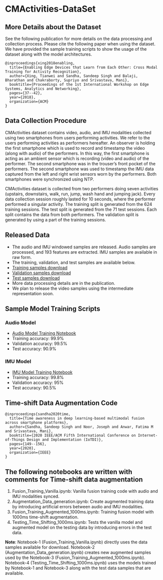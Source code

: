 # CMActivities-DataSet

## More Details about the Dataset
See the following publication for more details on the data processing and collection process. Please cite the following paper when using the dataset. We have provided the sample training scripts to show the usage of the dataset along with the model architectures.

```
@inproceedings{xing2018enabling,
  title={Enabling Edge Devices that Learn from Each Other: Cross Modal Training for Activity Recognition},
  author={Xing, Tianwei and Sandha, Sandeep Singh and Balaji, Bharathan and Chakraborty, Supriyo and Srivastava, Mani},
  booktitle={Proceedings of the 1st International Workshop on Edge Systems, Analytics and Networking},
  pages={37--42},
  year={2018},
  organization={ACM}
}
```

## Data Collection Procedure
CMActivities dataset contains video, audio, and IMU modalities collected using two smartphones from users performing activities. We refer to the users performing activities as performers hereafter. An observer is holding the first smartphone which is used to record and timestamp the video (along with audio) of the performers. In this way, the first smartphone is acting as an ambient sensor which is recording (video and audio) of the performer. The second smartphone was in the trouser’s front pocket of the performers. The second smartphone was used to timestamp the IMU data captured from the left and right wrist sensors worn by the performers. Both smartphones were synchronized using NTP.

CMActivities dataset is collected from two performers doing seven activities (upstairs, downstairs, walk, run, jump, wash hand and jumping jack). Every data collection session roughly lasted for 10 seconds, where the performer performed a singular activity. The training split is generated from the 624 training sessions. The test split is generated from the 71 test sessions. Each split contains the data from both performers. The validation split is generated by using a part of the training sessions. 


## Released Data
- The audio and IMU windowed samples are released. Audio samples are processed, and 193 features are extracted. IMU samples are available in raw form.
- The training, validation, and test samples are available below.
- [Training samples download](https://drive.google.com/file/d/1S9yFuHarB6jPD11Ddv87oG30TgY5ivDN/view?usp=sharing)
- [Validation samples download](https://drive.google.com/file/d/12s-eaw5w-X1jN2uS0x0DYM9CFAicwmnj/view?usp=sharing)
- [Test samples download](https://drive.google.com/file/d/1A5SW8ttsYzYKTvoqWdRJ_e5gQLJ67C2I/view?usp=sharing)
- More data processing details are in the publication.
- We plan to release the video samples using the intermediate representation soon. 

## Sample Model Training Scripts
### Audio Model
- [Audio Model Training Notebook](https://github.com/nesl/CMActivities-DataSet/blob/master/Audio_Model_Example.ipynb)
- Training accuracy: 99.9%
- Validation accuracy: 99.5%
- Test accuracy: 90.9%

### IMU Model
- [IMU Model Training Notebook](https://github.com/nesl/CMActivities-DataSet/blob/master/IMU_Model_Example.ipynb)
- Training accuracy: 99.8%
- Validation accuracy: 95%
- Test accuracy: 90.5%

## Time-shift Data Augmentation Code
```
@inproceedings{sandha2020time,
  title={Time awareness in deep learning-based multimodal fusion across smartphone platforms},
  author={Sandha, Sandeep Singh and Noor, Joseph and Anwar, Fatima M and Srivastava, Mani},
  booktitle={2020 IEEE/ACM Fifth International Conference on Internet-of-Things Design and Implementation (IoTDI)},
  pages={149--156},
  year={2020},
  organization={IEEE}
}
```
## The following notebooks are written with comments for Time-shift data augmentation

1. Fusion_Training_Vanilla.ipynb: Vanilla fusion training code with audio and IMU modalities synced.
2. Augmentation_Data_generation.ipynb: Create augmented training data by introducing artificial errors between audio and IMU modalities.
3. Fusion_Training_Augmented_1000ms.ipynb: Training fusion model with 1000ms time-shift augmentation.
4. Testing_Time_Shifting_1000ms.ipynb: Tests the vanilla model and augmented model on the testing data by introducing errors in the test data.

**Note**: Notebook-1 (Fusion_Training_Vanilla.ipynb) directly uses the data samples available for download. Notebook-2 (Augmentation_Data_generation.ipynb) creates new augmented samples used by the Notebook-3 (Fusion_Training_Augmented_1000ms.ipynb). Notebook-4 (Testing_Time_Shifting_1000ms.ipynb) uses the models trained by Notebook-1 and Notebook-3 along with the test data samples that are available. 
